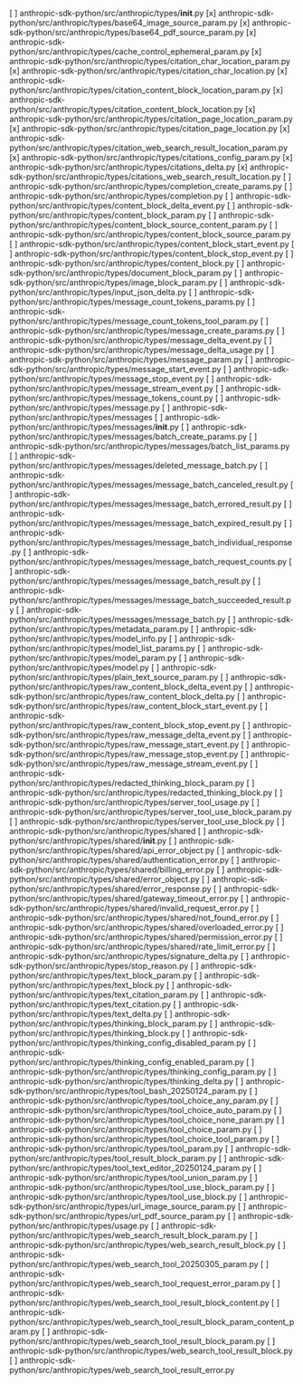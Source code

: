 [ ] anthropic-sdk-python/src/anthropic/types/__init__.py
[x] anthropic-sdk-python/src/anthropic/types/base64_image_source_param.py
[x] anthropic-sdk-python/src/anthropic/types/base64_pdf_source_param.py
[x] anthropic-sdk-python/src/anthropic/types/cache_control_ephemeral_param.py
[x] anthropic-sdk-python/src/anthropic/types/citation_char_location_param.py
[x] anthropic-sdk-python/src/anthropic/types/citation_char_location.py
[x] anthropic-sdk-python/src/anthropic/types/citation_content_block_location_param.py
[x] anthropic-sdk-python/src/anthropic/types/citation_content_block_location.py
[x] anthropic-sdk-python/src/anthropic/types/citation_page_location_param.py
[x] anthropic-sdk-python/src/anthropic/types/citation_page_location.py
[x] anthropic-sdk-python/src/anthropic/types/citation_web_search_result_location_param.py
[x] anthropic-sdk-python/src/anthropic/types/citations_config_param.py
[x] anthropic-sdk-python/src/anthropic/types/citations_delta.py
[x] anthropic-sdk-python/src/anthropic/types/citations_web_search_result_location.py
[ ] anthropic-sdk-python/src/anthropic/types/completion_create_params.py
[ ] anthropic-sdk-python/src/anthropic/types/completion.py
[ ] anthropic-sdk-python/src/anthropic/types/content_block_delta_event.py
[ ] anthropic-sdk-python/src/anthropic/types/content_block_param.py
[ ] anthropic-sdk-python/src/anthropic/types/content_block_source_content_param.py
[ ] anthropic-sdk-python/src/anthropic/types/content_block_source_param.py
[ ] anthropic-sdk-python/src/anthropic/types/content_block_start_event.py
[ ] anthropic-sdk-python/src/anthropic/types/content_block_stop_event.py
[ ] anthropic-sdk-python/src/anthropic/types/content_block.py
[ ] anthropic-sdk-python/src/anthropic/types/document_block_param.py
[ ] anthropic-sdk-python/src/anthropic/types/image_block_param.py
[ ] anthropic-sdk-python/src/anthropic/types/input_json_delta.py
[ ] anthropic-sdk-python/src/anthropic/types/message_count_tokens_params.py
[ ] anthropic-sdk-python/src/anthropic/types/message_count_tokens_tool_param.py
[ ] anthropic-sdk-python/src/anthropic/types/message_create_params.py
[ ] anthropic-sdk-python/src/anthropic/types/message_delta_event.py
[ ] anthropic-sdk-python/src/anthropic/types/message_delta_usage.py
[ ] anthropic-sdk-python/src/anthropic/types/message_param.py
[ ] anthropic-sdk-python/src/anthropic/types/message_start_event.py
[ ] anthropic-sdk-python/src/anthropic/types/message_stop_event.py
[ ] anthropic-sdk-python/src/anthropic/types/message_stream_event.py
[ ] anthropic-sdk-python/src/anthropic/types/message_tokens_count.py
[ ] anthropic-sdk-python/src/anthropic/types/message.py
[ ] anthropic-sdk-python/src/anthropic/types/messages
[ ] anthropic-sdk-python/src/anthropic/types/messages/__init__.py
[ ] anthropic-sdk-python/src/anthropic/types/messages/batch_create_params.py
[ ] anthropic-sdk-python/src/anthropic/types/messages/batch_list_params.py
[ ] anthropic-sdk-python/src/anthropic/types/messages/deleted_message_batch.py
[ ] anthropic-sdk-python/src/anthropic/types/messages/message_batch_canceled_result.py
[ ] anthropic-sdk-python/src/anthropic/types/messages/message_batch_errored_result.py
[ ] anthropic-sdk-python/src/anthropic/types/messages/message_batch_expired_result.py
[ ] anthropic-sdk-python/src/anthropic/types/messages/message_batch_individual_response.py
[ ] anthropic-sdk-python/src/anthropic/types/messages/message_batch_request_counts.py
[ ] anthropic-sdk-python/src/anthropic/types/messages/message_batch_result.py
[ ] anthropic-sdk-python/src/anthropic/types/messages/message_batch_succeeded_result.py
[ ] anthropic-sdk-python/src/anthropic/types/messages/message_batch.py
[ ] anthropic-sdk-python/src/anthropic/types/metadata_param.py
[ ] anthropic-sdk-python/src/anthropic/types/model_info.py
[ ] anthropic-sdk-python/src/anthropic/types/model_list_params.py
[ ] anthropic-sdk-python/src/anthropic/types/model_param.py
[ ] anthropic-sdk-python/src/anthropic/types/model.py
[ ] anthropic-sdk-python/src/anthropic/types/plain_text_source_param.py
[ ] anthropic-sdk-python/src/anthropic/types/raw_content_block_delta_event.py
[ ] anthropic-sdk-python/src/anthropic/types/raw_content_block_delta.py
[ ] anthropic-sdk-python/src/anthropic/types/raw_content_block_start_event.py
[ ] anthropic-sdk-python/src/anthropic/types/raw_content_block_stop_event.py
[ ] anthropic-sdk-python/src/anthropic/types/raw_message_delta_event.py
[ ] anthropic-sdk-python/src/anthropic/types/raw_message_start_event.py
[ ] anthropic-sdk-python/src/anthropic/types/raw_message_stop_event.py
[ ] anthropic-sdk-python/src/anthropic/types/raw_message_stream_event.py
[ ] anthropic-sdk-python/src/anthropic/types/redacted_thinking_block_param.py
[ ] anthropic-sdk-python/src/anthropic/types/redacted_thinking_block.py
[ ] anthropic-sdk-python/src/anthropic/types/server_tool_usage.py
[ ] anthropic-sdk-python/src/anthropic/types/server_tool_use_block_param.py
[ ] anthropic-sdk-python/src/anthropic/types/server_tool_use_block.py
[ ] anthropic-sdk-python/src/anthropic/types/shared
[ ] anthropic-sdk-python/src/anthropic/types/shared/__init__.py
[ ] anthropic-sdk-python/src/anthropic/types/shared/api_error_object.py
[ ] anthropic-sdk-python/src/anthropic/types/shared/authentication_error.py
[ ] anthropic-sdk-python/src/anthropic/types/shared/billing_error.py
[ ] anthropic-sdk-python/src/anthropic/types/shared/error_object.py
[ ] anthropic-sdk-python/src/anthropic/types/shared/error_response.py
[ ] anthropic-sdk-python/src/anthropic/types/shared/gateway_timeout_error.py
[ ] anthropic-sdk-python/src/anthropic/types/shared/invalid_request_error.py
[ ] anthropic-sdk-python/src/anthropic/types/shared/not_found_error.py
[ ] anthropic-sdk-python/src/anthropic/types/shared/overloaded_error.py
[ ] anthropic-sdk-python/src/anthropic/types/shared/permission_error.py
[ ] anthropic-sdk-python/src/anthropic/types/shared/rate_limit_error.py
[ ] anthropic-sdk-python/src/anthropic/types/signature_delta.py
[ ] anthropic-sdk-python/src/anthropic/types/stop_reason.py
[ ] anthropic-sdk-python/src/anthropic/types/text_block_param.py
[ ] anthropic-sdk-python/src/anthropic/types/text_block.py
[ ] anthropic-sdk-python/src/anthropic/types/text_citation_param.py
[ ] anthropic-sdk-python/src/anthropic/types/text_citation.py
[ ] anthropic-sdk-python/src/anthropic/types/text_delta.py
[ ] anthropic-sdk-python/src/anthropic/types/thinking_block_param.py
[ ] anthropic-sdk-python/src/anthropic/types/thinking_block.py
[ ] anthropic-sdk-python/src/anthropic/types/thinking_config_disabled_param.py
[ ] anthropic-sdk-python/src/anthropic/types/thinking_config_enabled_param.py
[ ] anthropic-sdk-python/src/anthropic/types/thinking_config_param.py
[ ] anthropic-sdk-python/src/anthropic/types/thinking_delta.py
[ ] anthropic-sdk-python/src/anthropic/types/tool_bash_20250124_param.py
[ ] anthropic-sdk-python/src/anthropic/types/tool_choice_any_param.py
[ ] anthropic-sdk-python/src/anthropic/types/tool_choice_auto_param.py
[ ] anthropic-sdk-python/src/anthropic/types/tool_choice_none_param.py
[ ] anthropic-sdk-python/src/anthropic/types/tool_choice_param.py
[ ] anthropic-sdk-python/src/anthropic/types/tool_choice_tool_param.py
[ ] anthropic-sdk-python/src/anthropic/types/tool_param.py
[ ] anthropic-sdk-python/src/anthropic/types/tool_result_block_param.py
[ ] anthropic-sdk-python/src/anthropic/types/tool_text_editor_20250124_param.py
[ ] anthropic-sdk-python/src/anthropic/types/tool_union_param.py
[ ] anthropic-sdk-python/src/anthropic/types/tool_use_block_param.py
[ ] anthropic-sdk-python/src/anthropic/types/tool_use_block.py
[ ] anthropic-sdk-python/src/anthropic/types/url_image_source_param.py
[ ] anthropic-sdk-python/src/anthropic/types/url_pdf_source_param.py
[ ] anthropic-sdk-python/src/anthropic/types/usage.py
[ ] anthropic-sdk-python/src/anthropic/types/web_search_result_block_param.py
[ ] anthropic-sdk-python/src/anthropic/types/web_search_result_block.py
[ ] anthropic-sdk-python/src/anthropic/types/web_search_tool_20250305_param.py
[ ] anthropic-sdk-python/src/anthropic/types/web_search_tool_request_error_param.py
[ ] anthropic-sdk-python/src/anthropic/types/web_search_tool_result_block_content.py
[ ] anthropic-sdk-python/src/anthropic/types/web_search_tool_result_block_param_content_param.py
[ ] anthropic-sdk-python/src/anthropic/types/web_search_tool_result_block_param.py
[ ] anthropic-sdk-python/src/anthropic/types/web_search_tool_result_block.py
[ ] anthropic-sdk-python/src/anthropic/types/web_search_tool_result_error.py

